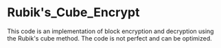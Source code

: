 # Rubik's_Cube_Encrypt
 This code is an implementation of block encryption and decryption using the Rubik's cube method. The code is not perfect and can be optimized.
